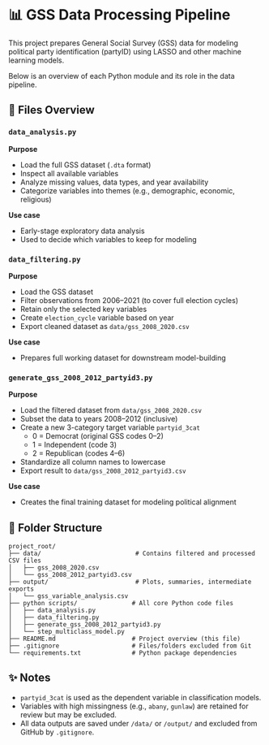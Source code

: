 # 📊 GSS Data Processing Pipeline

This project prepares General Social Survey (GSS) data for modeling political party identification (partyID) using LASSO and other machine learning models.

Below is an overview of each Python module and its role in the data pipeline.

## 🧹 Files Overview

### `data_analysis.py`

**Purpose**

- Load the full GSS dataset (`.dta` format)
- Inspect all available variables
- Analyze missing values, data types, and year availability
- Categorize variables into themes (e.g., demographic, economic, religious)

**Use case**

- Early-stage exploratory data analysis
- Used to decide which variables to keep for modeling

### `data_filtering.py`

**Purpose**

- Load the GSS dataset
- Filter observations from 2006–2021 (to cover full election cycles)
- Retain only the selected key variables
- Create `election_cycle` variable based on year
- Export cleaned dataset as `data/gss_2008_2020.csv`

**Use case**

- Prepares full working dataset for downstream model-building

### `generate_gss_2008_2012_partyid3.py`

**Purpose**

- Load the filtered dataset from `data/gss_2008_2020.csv`
- Subset the data to years 2008–2012 (inclusive)
- Create a new 3-category target variable `partyid_3cat`
  - 0 = Democrat (original GSS codes 0–2)
  - 1 = Independent (code 3)
  - 2 = Republican (codes 4–6)
- Standardize all column names to lowercase
- Export result to `data/gss_2008_2012_partyid3.csv`

**Use case**

- Creates the final training dataset for modeling political alignment

## 📂 Folder Structure

```
project_root/
├── data/                          # Contains filtered and processed CSV files
│   ├── gss_2008_2020.csv
│   └── gss_2008_2012_partyid3.csv
├── output/                        # Plots, summaries, intermediate exports
│   └── gss_variable_analysis.csv
├── python scripts/               # All core Python code files
│   ├── data_analysis.py
│   ├── data_filtering.py
│   ├── generate_gss_2008_2012_partyid3.py
│   └── step_multiclass_model.py
├── README.md                     # Project overview (this file)
├── .gitignore                    # Files/folders excluded from Git
└── requirements.txt              # Python package dependencies
```

## ✨ Notes

- `partyid_3cat` is used as the dependent variable in classification models.
- Variables with high missingness (e.g., `abany`, `gunlaw`) are retained for review but may be excluded.
- All data outputs are saved under `/data/` or `/output/` and excluded from GitHub by `.gitignore`.
